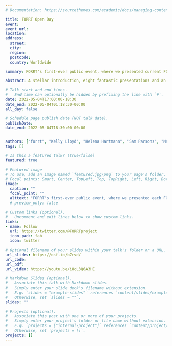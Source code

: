 ```yaml
---
# Documentation: https://sourcethemes.com/academic/docs/managing-content/

title: FORRT Open Day
event:
event_url: 
location: 
address:
  street:
  city: 
  region:
  postcode:
  country: Worldwide

summary: FORRT's first-ever public event, where we presented current FORRT project in just eight minutes each!

abstract: A stellar introduction, eight fantastic presentations and an open-end Q&A with project leaders - what more could we have wanted for our first Open Day? And the best thing? You can just rewatch everything on YoutTube in case you missed it.

# Talk start and end times.
#   End time can optionally be hidden by prefixing the line with `#`.
date: 2022-05-04T17:00:00-18:30
date_end: 2022-05-04T01:18:30-00:00
all_day: false

# Schedule page publish date (NOT talk date).
publishDate: 
date_end: 2022-05-04T18:30:00-00:00


authors: ["forrt", "Kelly Lloyd", "Helena Hartmann", "Sam Parsons", "Maddi Pownall", "Leticia Micheli", "Thomas Rhys Evans", "Amélie Gourdon-Kanhukamwe", "Meng Liu", "Flavio Azevedo"]
tags: []

# Is this a featured talk? (true/false)
featured: true

# Featured image
# To use, add an image named `featured.jpg/png` to your page's folder. 
# Focal points: Smart, Center, TopLeft, Top, TopRight, Left, Right, BottomLeft, Bottom, BottomRight.
image:
  caption: ""
  focal_point: ""
  alttext: "FORRT's first-ever public event, where we presented each FORRT project in just eight minutes and there is a question and answer with project leaders"
  # preview_only: false

# Custom links (optional).
#   Uncomment and edit lines below to show custom links.
links:
- name: Follow
  url: https://twitter.com/@FORRTproject
  icon_pack: fab
  icon: twitter

# Optional filename of your slides within your talk's folder or a URL.
url_slides: https://osf.io/b7rvd/
url_code:
url_pdf:
url_video: https://youtu.be/i8cL3Q6A3HE

# Markdown Slides (optional).
#   Associate this talk with Markdown slides.
#   Simply enter your slide deck's filename without extension.
#   E.g. `slides = "example-slides"` references `content/slides/example-slides.md`.
#   Otherwise, set `slides = ""`.
slides: ""

# Projects (optional).
#   Associate this post with one or more of your projects.
#   Simply enter your project's folder or file name without extension.
#   E.g. `projects = ["internal-project"]` references `content/project/deep-learning/index.md`.
#   Otherwise, set `projects = []`.
projects: []
---
```


